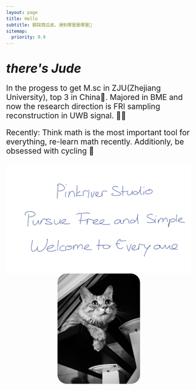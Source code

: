 ```yaml
---
layout: page
title: Hello
subtitle: 脚踩西瓜皮，滑到哪里是哪里🍉
sitemap:
  priority: 0.9
---
```

 
<h1> <font style="font-weight: 500, bold; font-style: italic; font-size: 1.2em;">there's Jude  </font> </h1>
<p style="font-size: 1.5em">
	In the progess to get M.sc in ZJU(Zhejiang University), top 3 in China🐶. Majored in BME and now the research direction is FRI sampling reconstruction in UWB signal. 🕵️‍♂️ 	
</p>
<p style="font-size: 1.5em">
	Recently: Think math is the most important tool for everything, re-learn math recently. Additionly, be obsessed with cycling 🦼 
</p>
<p>
	<div class="row" align="center">
	<img src="https://raw.githubusercontent.com/PinkR1ver/ImageHosting/90fc7de607087218ec32dba6a0205517343f7678/Home/pinkr1ver.svg" alt="PinkR1ver Studio" align="left" width="auto" height="300">
	<img src="https://github.com/PinkR1ver/ImageHosting/blob/main/Home/Maoqiu.jpg?raw=true" alt="Maoqiu"  width="auto" height="300" style="border-radius: 25px;">
	</div>
</p>